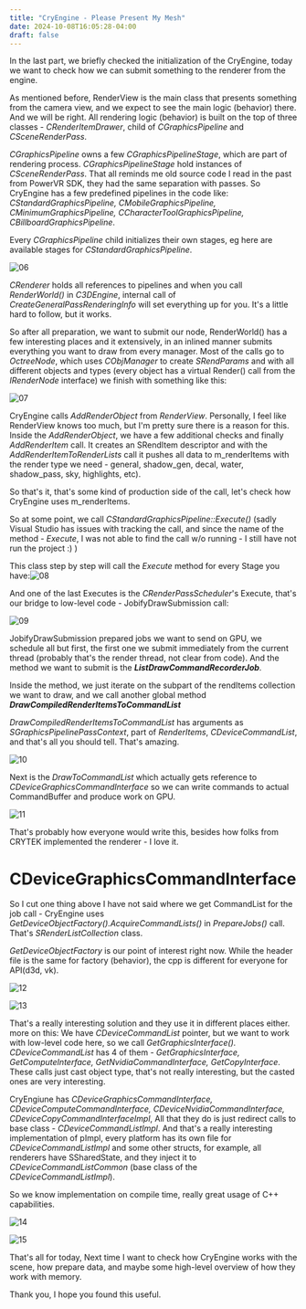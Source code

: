 ```yaml
---
title: "CryEngine - Please Present My Mesh"
date: 2024-10-08T16:05:28-04:00
draft: false
---
```


In the last part, we briefly checked the initialization of the CryEngine, today we want to check how we can submit something to the renderer from the engine.

As mentioned before, RenderView is the main class that presents something from the camera view, and we expect to see the main logic (behavior) there. And we will be right. All rendering logic (behavior) is built on the top of three classes - *CRenderItemDrawer*, child of *CGraphicsPipeline* and *CSceneRenderPass*.

*CGraphicsPipeline* owns a few *CGraphicsPipelineStage*, which are part of rendering process. *CGraphicsPipelineStage* hold instances of *CSceneRenderPass*.  That all reminds me old source code I read in the past from PowerVR SDK, they had the same separation with passes. So CryEngine has a few predefined pipelines in the code like: *CStandardGraphicsPipeline,  CMobileGraphicsPipeline, CMinimumGraphicsPipeline, CCharacterToolGraphicsPipeline, CBillboardGraphicsPipeline*. 

Every *CGraphicsPipeline* child initializes their own stages, eg here are available stages for *CStandardGraphicsPipeline*.

![06](/img/october-ce/06.jpg)

*CRenderer* holds all references to pipelines and when you call *RenderWorld()* in *C3DEngine*, internal call of *CreateGeneralPassRenderingInfo* will set everything up for you. It's a little hard to follow, but it works.

So after all preparation, we want to submit our node,  RenderWorld() has a few interesting places and it extensively, in an inlined manner submits everything you want to draw from every manager. Most of the calls go to *OctreeNode*, which uses *CObjManager* to create *SRendParams* and with all different objects and types (every object has a virtual Render() call from the *IRenderNode* interface) we finish with something like this: 

![07](/img/october-ce/07.jpg)

CryEngine calls *AddRenderObject* from *RenderView*. Personally, I feel like RenderView knows too much, but I'm pretty sure there is a reason for this. Inside the *AddRenderObject*, we have a few additional checks and finally *AddRenderItem* call. It creates an SRendItem descriptor and with the *AddRenderItemToRenderLists* call it pushes all data to m_renderItems with the render type we need - general, shadow_gen, decal, water, shadow_pass, sky, highlights, etc).

So that's it, that's some kind of production side of the call, let's check how CryEngine uses m_renderItems.

So at some point, we call *CStandardGraphicsPipeline::Execute()* (sadly Visual Studio has issues with tracking the call, and since the name of the method - *Execute*, I was not able to find the call w/o running - I still have not run the project :) )

This class step by step will call the *Execute* method for every Stage you have:![08](/img/october-ce/08.jpg) 

And one of the last Executes is the *CRenderPassScheduler*'s Execute, that's our bridge to low-level code - JobifyDrawSubmission call:

![09](/img/october-ce/09.jpg)

JobifyDrawSubmission prepared jobs we want to send on GPU, we schedule all but first, the first one we submit immediately from the current thread (probably that's the render thread, not clear from code). And the method we want to submit is the ***ListDrawCommandRecorderJob***.

Inside the method, we just iterate on the subpart of the rendItems collection we want to draw, and we call another global method ***DrawCompiledRenderItemsToCommandList***

*DrawCompiledRenderItemsToCommandList* has arguments as *SGraphicsPipelinePassContext*, part of *RenderItems*, *CDeviceCommandList*, and that's all you should tell. That's amazing.

![10](/img/october-ce/10.jpg)

Next is the *DrawToCommandList* which actually gets reference to *CDeviceGraphicsCommandInterface* so we can write commands to actual CommandBuffer and produce work on GPU.

![11](/img/october-ce/11.jpg)

That's probably how everyone would write this, besides how folks from CRYTEK implemented the renderer - I love it.

# **CDeviceGraphicsCommandInterface**

So I cut one thing above I have not said where we get CommandList for the job call - CryEngine uses *GetDeviceObjectFactory().AcquireCommandLists()* in *PrepareJobs()* call. That's *SRenderListCollection* class.

*GetDeviceObjectFactory* is our point of interest right now. While the header file is the same for factory (behavior), the cpp is different for everyone for API(d3d, vk).

![12](/img/october-ce/12.jpg)

![13](/img/october-ce/13.jpg)

That's a really interesting solution and they use it in different places either. more on this: We have *CDeviceCommandList* pointer, but we want to work with low-level code here, so we call *GetGraphicsInterface().*  *CDeviceCommandList* has 4 of them - *GetGraphicsInterface, GetComputeInterface, GetNvidiaCommandInterface, GetCopyInterface*. These calls just cast object type, that's not really interesting, but the casted ones are very interesting.

CryEngiune has *CDeviceGraphicsCommandInterface,  CDeviceComputeCommandInterface, CDeviceNvidiaCommandInterface, CDeviceCopyCommandInterfaceImpl*, All that they do is just redirect calls to base class - *CDeviceCommandListImpl*. And that's a really interesting implementation of pImpl, every platform has its own file for *CDeviceCommandListImpl* and some other structs, for example, all renderers have SSharedState, and they inject it to *CDeviceCommandListCommon* (base class of the *CDeviceCommandListImpl*).

So we know implementation on compile time, really great usage of C++ capabilities.

![14](/img/october-ce/14.jpg)

![15](/img/october-ce/15.jpg)



That's all for today, Next time I want to check how CryEngine works with the scene, how prepare data, and maybe some high-level overview of how they work with memory.

Thank you, I hope you found this useful.
